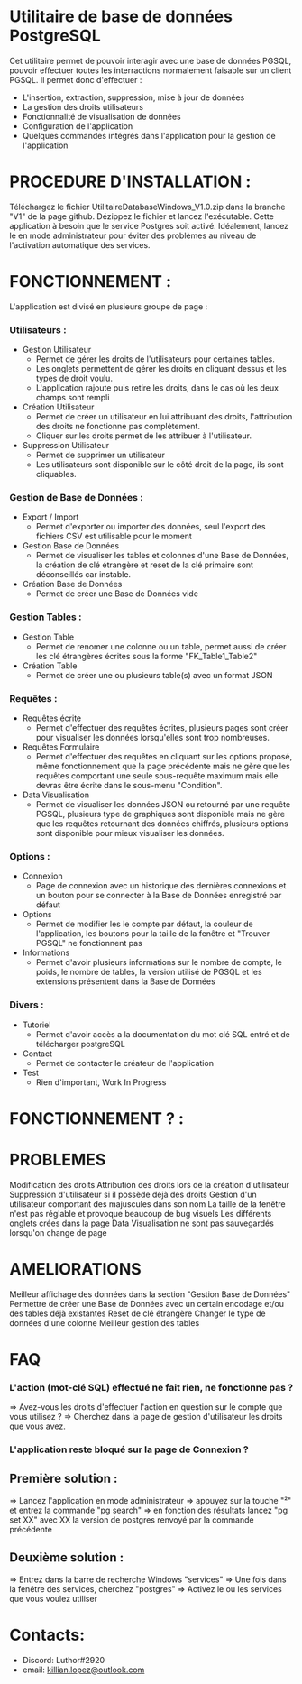 # Utilitaire de base de données PostgreSQL

Cet utilitaire permet de pouvoir interagir avec une base de données PGSQL, pouvoir effectuer toutes les interractions normalement faisable sur un client PGSQL.
Il permet donc d'effectuer :
- L'insertion, extraction, suppression, mise à jour de données
- La gestion des droits utilisateurs
- Fonctionnalité de visualisation de données
- Configuration de l'application 
- Quelques commandes intégrés dans l'application pour la gestion de l'application


PROCEDURE D'INSTALLATION :
=======================
Téléchargez le fichier UtilitaireDatabaseWindows_V1.0.zip dans la branche "V1" de la page github.
Dézippez le fichier et lancez l'exécutable.
Cette application à besoin que le service Postgres soit activé.
Idéalement, lancez le en mode administrateur pour éviter des problèmes au niveau de l'activation automatique des services.


FONCTIONNEMENT :
====================================

L'application est divisé en plusieurs groupe de page : 

### Utilisateurs : 
- Gestion Utilisateur
  - Permet de gérer les droits de l'utilisateurs pour certaines tables.
  - Les onglets permettent de gérer les droits en cliquant dessus et les types de droit voulu.
  - L'application rajoute puis retire les droits, dans le cas où les deux champs sont rempli
- Création Utilisateur
  - Permet de créer un utilisateur en lui attribuant des droits, l'attribution des droits ne fonctionne pas complètement.
  - Cliquer sur les droits permet de les attribuer à l'utilisateur.
- Suppression Utilisateur
  - Permet de supprimer un utilisateur
  - Les utilisateurs sont disponible sur le côté droit de la page, ils sont cliquables.


### Gestion de Base de Données : 
- Export / Import
  - Permet d'exporter ou importer des données, seul l'export des fichiers CSV est utilisable pour le moment
- Gestion Base de Données
  - Permet de visualiser les tables et colonnes d'une Base de Données, la création de clé étrangère et reset de la clé primaire sont déconseillés car instable.
- Création Base de Données
  - Permet de créer une Base de Données vide


### Gestion Tables : 
- Gestion Table
  - Permet de renomer une colonne ou un table, permet aussi de créer les clé étrangères écrites sous la forme "FK_Table1_Table2"
- Création Table
  - Permet de créer une ou plusieurs table(s) avec un format JSON


### Requêtes : 
- Requêtes écrite
  - Permet d'effectuer des requêtes écrites, plusieurs pages sont créer pour visualiser les données lorsqu'elles sont trop nombreuses. 
- Requêtes Formulaire
  - Permet d'effectuer des requêtes en cliquant sur les options proposé, même fonctionnement que la page précédente mais ne gère que les requêtes comportant une seule sous-requête maximum mais elle devras être écrite dans le sous-menu "Condition".
- Data Visualisation
  - Permet de visualiser les données JSON ou retourné par une requête PGSQL, plusieurs type de graphiques sont disponible mais ne gère que les requêtes retournant des données chiffrés, plusieurs options sont disponible pour mieux visualiser les données.


### Options : 
- Connexion
  - Page de connexion avec un historique des dernières connexions et un bouton pour se connecter à la Base de Données enregistré par défaut
- Options
  - Permet de modifier les le compte par défaut, la couleur de l'application, les boutons pour la taille de la fenêtre et "Trouver PGSQL" ne fonctionnent pas
- Informations
  - Permet d'avoir plusieurs informations sur le nombre de compte, le poids, le nombre de tables, la version utilisé de PGSQL et les extensions présentent dans la Base de Données 


### Divers : 
- Tutoriel
  - Permet d'avoir accès a la documentation du mot clé SQL entré et de télécharger postgreSQL
- Contact
  - Permet de contacter le créateur de l'application
- Test
  - Rien d'important, Work In Progress

FONCTIONNEMENT ? :
====================================




PROBLEMES
==========================

Modification des droits
Attribution des droits lors de la création d'utilisateur
Suppression d'utilisateur si il possède déjà des droits
Gestion d'un utilisateur comportant des majuscules dans son nom
La taille de la fenêtre n'est pas réglable et provoque beaucoup de bug visuels
Les différents onglets crées dans la page Data Visualisation ne sont pas sauvegardés lorsqu'on change de page


AMELIORATIONS
==========================

Meilleur affichage des données dans la section "Gestion Base de Données"
Permettre de créer une Base de Données avec un certain encodage et/ou des tables déjà existantes
Reset de clé étrangère 
Changer le type de données d'une colonne
Meilleur gestion des tables


FAQ
==========================

### L'action (mot-clé SQL) effectué ne fait rien, ne fonctionne pas ?

=> Avez-vous les droits d'effectuer l'action en question sur le compte que vous utilisez ?
=> Cherchez dans la page de gestion d'utilisateur les droits que vous avez.

### L'application reste bloqué sur la page de Connexion ?

## Première solution :

=> Lancez l'application en mode administrateur
=> appuyez sur la touche "²" et entrez la commande "pg search"
=> en fonction des résultats lancez "pg set XX" avec XX la version de postgres renvoyé par la commande précédente

## Deuxième solution :

=> Entrez dans la barre de recherche Windows "services"
=> Une fois dans la fenêtre des services, cherchez "postgres"
=> Activez le ou les services que vous voulez utiliser

Contacts:
=======================
- Discord: Luthor#2920
- email: killian.lopez@outlook.com
